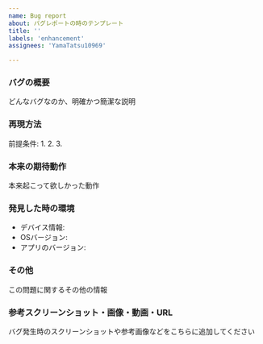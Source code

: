 ```yaml
---
name: Bug report
about: バグレポートの時のテンプレート
title: ''
labels: 'enhancement'
assignees: 'YamaTatsu10969'

---
```


### バグの概要
どんなバグなのか、明確かつ簡潔な説明

### 再現方法
前提条件: 
1.
2.
3.

### 本来の期待動作
本来起こって欲しかった動作

### 発見した時の環境
   - デバイス情報: 
   - OSバージョン:  
   - アプリのバージョン: 

### その他
この問題に関するその他の情報

### 参考スクリーンショット・画像・動画・URL
バグ発生時のスクリーンショットや参考画像などをこちらに追加してください
